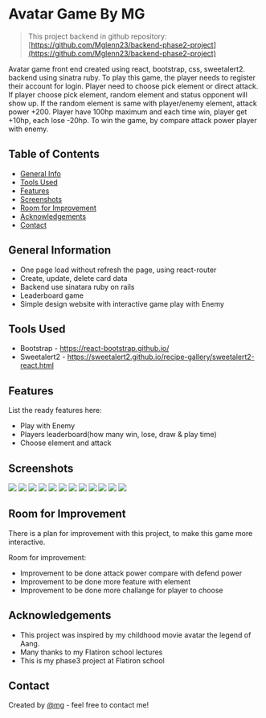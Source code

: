 # Avatar Game By MG

> This project backend in github repository:
> [https://github.com/Mglenn23/backend-phase2-project](https://github.com/Mglenn23/backend-phase2-project)

Avatar game front end created using react, bootstrap, css, sweetalert2. backend using sinatra ruby. To play this game, the player needs to register their account for login. Player need to choose pick element or direct attack. If player choose pick element, random element and status opponent will show up. If the random element is same with player/enemy element, attack power +200. Player have 100hp maximum and each time win, player get +10hp, each lose -20hp. To win the game, by compare attack power player with enemy.

## Table of Contents

- [General Info](#general-information)
- [Tools Used](#tools-used)
- [Features](#features)
- [Screenshots](#screenshots)
- [Room for Improvement](#room-for-improvement)
- [Acknowledgements](#acknowledgements)
- [Contact](#contact)

## General Information

- One page load without refresh the page, using react-router
- Create, update, delete card data
- Backend use sinatara ruby on rails
- Leaderboard game
- Simple design website with interactive game play with Enemy

## Tools Used

- Bootstrap - https://react-bootstrap.github.io/
- Sweetalert2 - https://sweetalert2.github.io/recipe-gallery/sweetalert2-react.html

## Features

List the ready features here:

- Play with Enemy
- Players leaderboard(how many win, lose, draw & play time)
- Choose element and attack

## Screenshots

![](./screenshoot/Home.jpg)
![](./screenshoot/Login.jpg)
![](./screenshoot/Register.jpg)
![](./screenshoot/GamePlay.jpg)
![](./screenshoot/ChooseElement.jpg)
![](./screenshoot/ChooseElement2.jpg)
![](./screenshoot/Notification.jpg)
![](./screenshoot/LoginAdmin.jpg)
![](./screenshoot/CardList.jpg)
![](./screenshoot/CreateCard.jpg)
![](./screenshoot/EditCard.jpg)
![](./screenshoot/Leaderboard.jpg)

## Room for Improvement

There is a plan for improvement with this project, to make this game more interactive.

Room for improvement:

- Improvement to be done attack power compare with defend power
- Improvement to be done more feature with element
- Improvement to be done more challange for player to choose

## Acknowledgements

- This project was inspired by my childhood movie avatar the legend of Aang.
- Many thanks to my Flatiron school lectures
- This is my phase3 project at Flatiron school

## Contact

Created by [@mg](https://www.linkedin.com/in/michael-gunawan-030a52194/) - feel free to contact me!
